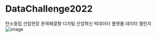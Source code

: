 # DataChallenge2022
탄소중립 산업현장 문제해결형 디지털 산업혁신 빅데이터 플랫폼 데이터 챌린지
![image](https://user-images.githubusercontent.com/80809187/201129500-38a0992d-646f-43af-be41-52d604de05d0.png)
